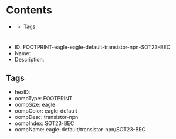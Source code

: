 



Contents
========

* [](#)
	* [Tags](#tags)

# 

- ID: FOOTPRINT-eagle-eagle-default-transistor-npn-SOT23-BEC
- Name: 
- Description: 

## Tags

- hexID: 
- oompType: FOOTPRINT
- oompSize: eagle
- oompColor: eagle-default
- oompDesc: transistor-npn
- oompIndex: SOT23-BEC
- oompName: eagle-default/transistor-npn/SOT23-BEC
